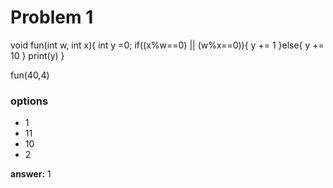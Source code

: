 # Problem 1

void fun(int w, int x){
    int y =0;
    if((x%w==0) || (w%x==0)){
        y += 1
    }else{
        y += 10
    }
    print(y)
}

fun(40,4)


### options
- 1
- 11
- 10 
- 2

**answer:**  1

